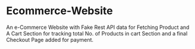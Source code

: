 # Ecommerce-Website
An e-Commerce Website with Fake Rest API data for Fetching Product and A Cart Section for tracking total No. of Products in cart Section and a final Checkout Page added for payment.
